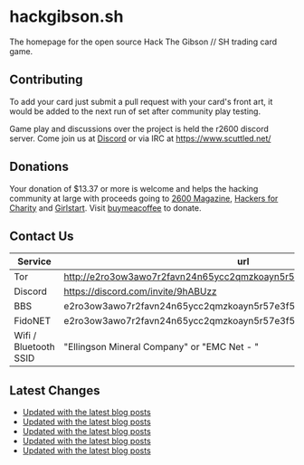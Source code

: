 # hackgibson.sh
The homepage for the open source Hack The Gibson // SH trading card game.


## Contributing

To add your card just submit a pull request with your card's front art, it would be added to the next run of set after community play testing.

Game play and discussions over the project is held the r2600 discord server. Come join us at [Discord](https://discord.com/invite/9hABUzz) or via IRC at https://www.scuttled.net/


## Donations

Your donation of $13.37 or more is welcome and helps the hacking community at large with proceeds going to [2600 Magazine](https://2600.com/), [Hackers for Charity](https://hackersforcharity.org) and [Girlstart](https://girlstart.org).  Visit [buymeacoffee](https://www.buymeacoffee.com/hackgibson.sh) to donate.


## Contact Us

Service | url
-|-
Tor | http://e2ro3ow3awo7r2favn24n65ycc2qmzkoayn5r57e3f56nvjwdcgg32ad.onion
Discord | https://discord.com/invite/9hABUzz
BBS | e2ro3ow3awo7r2favn24n65ycc2qmzkoayn5r57e3f56nvjwdcgg32ad.onion:23
FidoNET | e2ro3ow3awo7r2favn24n65ycc2qmzkoayn5r57e3f56nvjwdcgg32ad.onion:24554
Wifi / Bluetooth SSID | "Ellingson Mineral Company" or "EMC Net - <fidonet address>"

## Latest Changes
<!-- BLOG-POST-LIST:START -->
- [Updated with the latest blog posts](https://github.com/DFW2600/hackgibson.sh/commit/2b3b293f7cc0b4a7aeb2645cd1a0fb61ee776d30)
- [Updated with the latest blog posts](https://github.com/DFW2600/hackgibson.sh/commit/09834dba3904dbd2a8d6421eb3188e151b759c6d)
- [Updated with the latest blog posts](https://github.com/DFW2600/hackgibson.sh/commit/379c40ed72f3fe948448a7285a474a581e183d71)
- [Updated with the latest blog posts](https://github.com/DFW2600/hackgibson.sh/commit/924d3b0a7c5505760418e62e9ed52066aa255d96)
- [Updated with the latest blog posts](https://github.com/DFW2600/hackgibson.sh/commit/485bfbcae9b3e869bf65ca419b6a7bf7b2075500)
<!-- BLOG-POST-LIST:END -->
